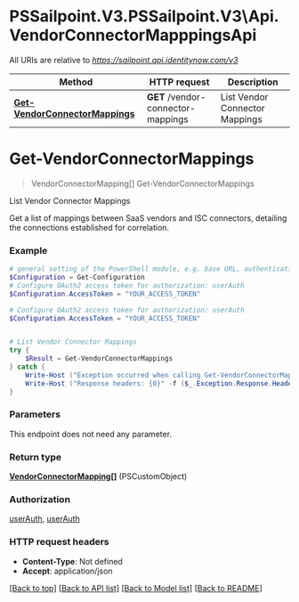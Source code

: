 # PSSailpoint.V3.PSSailpoint.V3\Api.VendorConnectorMapppingsApi

All URIs are relative to *https://sailpoint.api.identitynow.com/v3*

Method | HTTP request | Description
------------- | ------------- | -------------
[**Get-VendorConnectorMappings**](VendorConnectorMapppingsApi.md#Get-VendorConnectorMappings) | **GET** /vendor-connector-mappings | List Vendor Connector Mappings


<a id="Get-VendorConnectorMappings"></a>
# **Get-VendorConnectorMappings**
> VendorConnectorMapping[] Get-VendorConnectorMappings<br>

List Vendor Connector Mappings

Get a list of mappings between SaaS vendors and ISC connectors, detailing the connections established for correlation. 

### Example
```powershell
# general setting of the PowerShell module, e.g. base URL, authentication, etc
$Configuration = Get-Configuration
# Configure OAuth2 access token for authorization: userAuth
$Configuration.AccessToken = "YOUR_ACCESS_TOKEN"

# Configure OAuth2 access token for authorization: userAuth
$Configuration.AccessToken = "YOUR_ACCESS_TOKEN"


# List Vendor Connector Mappings
try {
    $Result = Get-VendorConnectorMappings
} catch {
    Write-Host ("Exception occurred when calling Get-VendorConnectorMappings: {0}" -f ($_.ErrorDetails | ConvertFrom-Json))
    Write-Host ("Response headers: {0}" -f ($_.Exception.Response.Headers | ConvertTo-Json))
}
```

### Parameters
This endpoint does not need any parameter.

### Return type

[**VendorConnectorMapping[]**](VendorConnectorMapping.md) (PSCustomObject)

### Authorization

[userAuth](../README.md#userAuth), [userAuth](../README.md#userAuth)

### HTTP request headers

 - **Content-Type**: Not defined
 - **Accept**: application/json

[[Back to top]](#) [[Back to API list]](../README.md#documentation-for-api-endpoints) [[Back to Model list]](../README.md#documentation-for-models) [[Back to README]](../README.md)

